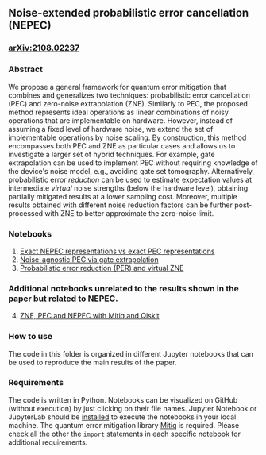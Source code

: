 ## Noise-extended probabilistic error cancellation (NEPEC)

### [arXiv:2108.02237](https://arxiv.org/abs/2108.02237)

### Abstract

We propose a general framework for quantum error mitigation that combines and generalizes two techniques: probabilistic error cancellation (PEC) and zero-noise extrapolation (ZNE). Similarly to PEC, the proposed method represents ideal operations as linear combinations of noisy operations that are implementable on hardware. However, instead of assuming a fixed level of hardware noise, we extend the set of implementable operations by noise scaling. By construction, this method encompasses both PEC and ZNE as particular cases and allows us to investigate a larger set of hybrid techniques. For example, gate extrapolation can be used to implement PEC without requiring knowledge of the device's noise model, e.g., avoiding gate set tomography. Alternatively, probabilistic error *reduction* can be used to estimate expectation values at intermediate *virtual* noise strengths (below the hardware level), obtaining partially mitigated results at a lower sampling cost. Moreover, multiple results obtained with different noise reduction factors can be further post-processed with ZNE to better approximate the zero-noise limit.
### Notebooks
1. [Exact NEPEC representations vs exact PEC representations](https://github.com/unitaryfund/research/blob/master/nepec/exact-nepec-representations/exact_nepec_representations.ipynb)
2. [Noise-agnostic PEC via gate extrapolation](https://github.com/unitaryfund/research/blob/master/nepec/noise-agnostic-pec/noise_agnostic_pec.ipynb)
3. [Probabilistic error reduction (PER) and virtual ZNE](https://github.com/unitaryfund/research/blob/master/nepec/probabilistic-error-reduction-and-virtual-zne/probabilistic_error_reduction.ipynb)

### Additional notebooks unrelated to the results shown in the paper but related to NEPEC.
4. [ZNE, PEC and NEPEC with Mitiq and Qiskit](./mitiq-qiskit-pec-nepec/mitiq-qiskit-zne-pec-nepec.ipynb)

### How to use
The code in this folder is organized in different Jupyter notebooks that can be used to reproduce the main results of the paper.

### Requirements
The code is written in Python. Notebooks can be visualized on GitHub (without execution) by just clicking on their file names.
Jupyter Notebook or JupyterLab should be [installed](https://jupyter.org/install) to execute the notebooks in your local machine. 
The quantum error mitigation library [Mitiq](https://github.com/unitaryfund/mitiq) is required. Please check all the other the `import` statements in each specific notebook for additional requirements.
